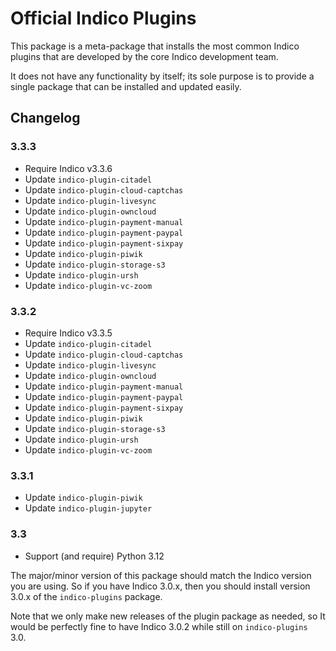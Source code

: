 # Official Indico Plugins

This package is a meta-package that installs the most common Indico plugins
that are developed by the core Indico development team.

It does not have any functionality by itself; its sole purpose is to provide
a single package that can be installed and updated easily.

## Changelog

### 3.3.3

- Require Indico v3.3.6
- Update `indico-plugin-citadel`
- Update `indico-plugin-cloud-captchas`
- Update `indico-plugin-livesync`
- Update `indico-plugin-owncloud`
- Update `indico-plugin-payment-manual`
- Update `indico-plugin-payment-paypal`
- Update `indico-plugin-payment-sixpay`
- Update `indico-plugin-piwik`
- Update `indico-plugin-storage-s3`
- Update `indico-plugin-ursh`
- Update `indico-plugin-vc-zoom`

### 3.3.2

- Require Indico v3.3.5
- Update `indico-plugin-citadel`
- Update `indico-plugin-cloud-captchas`
- Update `indico-plugin-livesync`
- Update `indico-plugin-owncloud`
- Update `indico-plugin-payment-manual`
- Update `indico-plugin-payment-paypal`
- Update `indico-plugin-payment-sixpay`
- Update `indico-plugin-piwik`
- Update `indico-plugin-storage-s3`
- Update `indico-plugin-ursh`
- Update `indico-plugin-vc-zoom`

### 3.3.1

- Update `indico-plugin-piwik`
- Update `indico-plugin-jupyter`

### 3.3

- Support (and require) Python 3.12

The major/minor version of this package should match the Indico version you
are using. So if you have Indico 3.0.x, then you should install version 3.0.x
of the `indico-plugins` package.

Note that we only make new releases of the plugin package as needed, so It would
be perfectly fine to have Indico 3.0.2 while still on `indico-plugins` 3.0.

